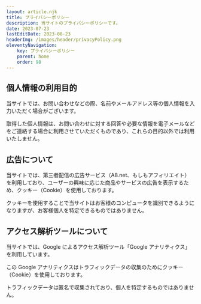 ```yaml
---
layout: article.njk
title: プライバシーポリシー
description: 当サイトのプライバシーポリシーです。
date: 2023-07-23
lastEditDate: 2023-08-23
headerImg: /images/header/privacyPolicy.png
eleventyNavigation:
    key: プライバシーポリシー
    parent: home
    order: 98
---
```


## 個人情報の利用目的

当サイトでは、お問い合わせなどの際、名前やメールアドレス等の個人情報を入力いただく場合がございます。  

取得した個人情報は、お問い合わせに対する回答や必要な情報を電子メールなどをご連絡する場合に利用させていただくものであり、これらの目的以外では利用いたしません。

## 広告について

当サイトでは、第三者配信の広告サービス（A8.net、もしもアフィリエイト）を利用しており、ユーザーの興味に応じた商品やサービスの広告を表示するため、クッキー（Cookie）を使用しております。  

クッキーを使用することで当サイトはお客様のコンピュータを識別できるようになりますが、お客様個人を特定できるものではありません。

## アクセス解析ツールについて

当サイトでは、Google によるアクセス解析ツール「Google アナリティクス」を利用しています。  

この Google アナリティクスはトラフィックデータの収集のためにクッキー（Cookie）を使用しております。  

トラフィックデータは匿名で収集されており、個人を特定するものではありません。
